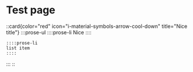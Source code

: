 # Test page

::card{color="red" icon="i-material-symbols-arrow-cool-down" title="Nice title"}
  :::prose-ul
    ::::prose-li
    Nice
    ::::
  
    ::::prose-li
    list item
    ::::
  :::
::
